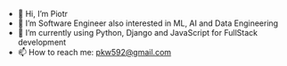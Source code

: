 - 👋 Hi, I’m Piotr
- 👀 I’m Software Engineer also interested in ML, AI and Data Engineering
- 🌱 I’m currently using Python, Django and JavaScript for FullStack development
- 📫 How to reach me: pkw592@gmail.com
